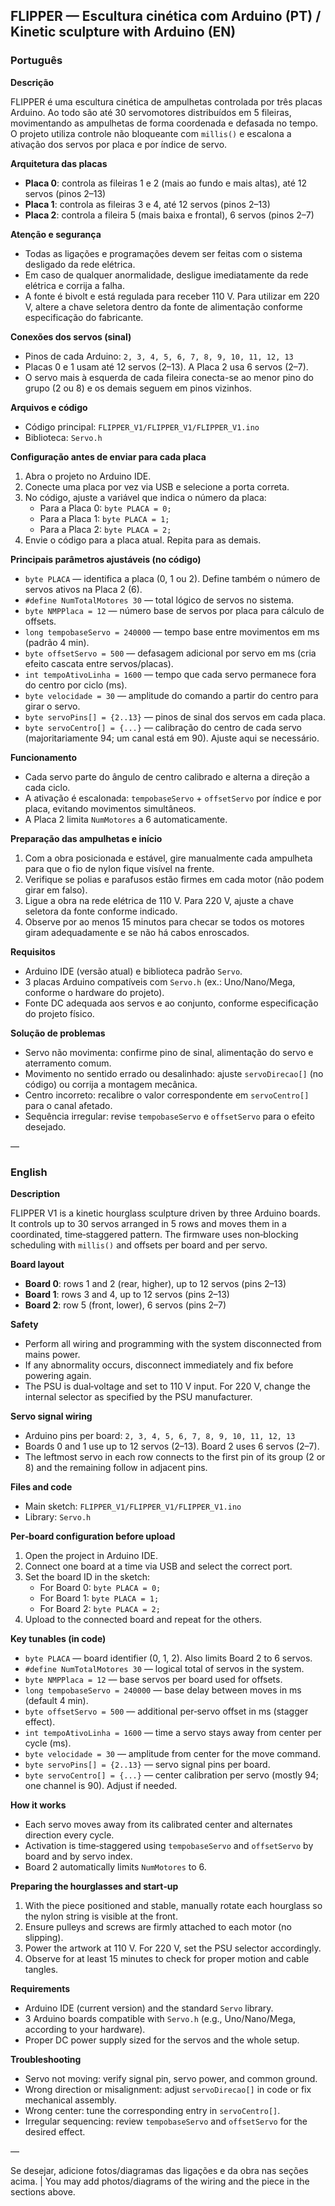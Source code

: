 ## FLIPPER — Escultura cinética com Arduino (PT) / Kinetic sculpture with Arduino (EN)

### Português

**Descrição**

FLIPPER é uma escultura cinética de ampulhetas controlada por três placas Arduino. Ao todo são até 30 servomotores distribuídos em 5 fileiras, movimentando as ampulhetas de forma coordenada e defasada no tempo. O projeto utiliza controle não bloqueante com `millis()` e escalona a ativação dos servos por placa e por índice de servo.

**Arquitetura das placas**
- **Placa 0**: controla as fileiras 1 e 2 (mais ao fundo e mais altas), até 12 servos (pinos 2–13)
- **Placa 1**: controla as fileiras 3 e 4, até 12 servos (pinos 2–13)
- **Placa 2**: controla a fileira 5 (mais baixa e frontal), 6 servos (pinos 2–7)

**Atenção e segurança**
- Todas as ligações e programações devem ser feitas com o sistema desligado da rede elétrica.
- Em caso de qualquer anormalidade, desligue imediatamente da rede elétrica e corrija a falha.
- A fonte é bivolt e está regulada para receber 110 V. Para utilizar em 220 V, altere a chave seletora dentro da fonte de alimentação conforme especificação do fabricante.

**Conexões dos servos (sinal)**
- Pinos de cada Arduino: `2, 3, 4, 5, 6, 7, 8, 9, 10, 11, 12, 13`
- Placas 0 e 1 usam até 12 servos (2–13). A Placa 2 usa 6 servos (2–7).
- O servo mais à esquerda de cada fileira conecta-se ao menor pino do grupo (2 ou 8) e os demais seguem em pinos vizinhos.

**Arquivos e código**
- Código principal: `FLIPPER_V1/FLIPPER_V1/FLIPPER_V1.ino`
- Biblioteca: `Servo.h`

**Configuração antes de enviar para cada placa**
1) Abra o projeto no Arduino IDE.
2) Conecte uma placa por vez via USB e selecione a porta correta.
3) No código, ajuste a variável que indica o número da placa:
   - Para a Placa 0: `byte PLACA = 0;`
   - Para a Placa 1: `byte PLACA = 1;`
   - Para a Placa 2: `byte PLACA = 2;`
4) Envie o código para a placa atual. Repita para as demais.

**Principais parâmetros ajustáveis (no código)**
- `byte PLACA` — identifica a placa (0, 1 ou 2). Define também o número de servos ativos na Placa 2 (6).
- `#define NumTotalMotores 30` — total lógico de servos no sistema.
- `byte NMPPlaca = 12` — número base de servos por placa para cálculo de offsets.
- `long tempobaseServo = 240000` — tempo base entre movimentos em ms (padrão 4 min).
- `byte offsetServo = 500` — defasagem adicional por servo em ms (cria efeito cascata entre servos/placas).
- `int tempoAtivoLinha = 1600` — tempo que cada servo permanece fora do centro por ciclo (ms).
- `byte velocidade = 30` — amplitude do comando a partir do centro para girar o servo.
- `byte servoPins[] = {2..13}` — pinos de sinal dos servos em cada placa.
- `byte servoCentro[] = {...}` — calibração do centro de cada servo (majoritariamente 94; um canal está em 90). Ajuste aqui se necessário.

**Funcionamento**
- Cada servo parte do ângulo de centro calibrado e alterna a direção a cada ciclo.
- A ativação é escalonada: `tempobaseServo` + `offsetServo` por índice e por placa, evitando movimentos simultâneos.
- A Placa 2 limita `NumMotores` a 6 automaticamente.

**Preparação das ampulhetas e início**
1) Com a obra posicionada e estável, gire manualmente cada ampulheta para que o fio de nylon fique visível na frente.
2) Verifique se polias e parafusos estão firmes em cada motor (não podem girar em falso).
3) Ligue a obra na rede elétrica de 110 V. Para 220 V, ajuste a chave seletora da fonte conforme indicado.
4) Observe por ao menos 15 minutos para checar se todos os motores giram adequadamente e se não há cabos enroscados.

**Requisitos**
- Arduino IDE (versão atual) e biblioteca padrão `Servo`.
- 3 placas Arduino compatíveis com `Servo.h` (ex.: Uno/Nano/Mega, conforme o hardware do projeto).
- Fonte DC adequada aos servos e ao conjunto, conforme especificação do projeto físico.

**Solução de problemas**
- Servo não movimenta: confirme pino de sinal, alimentação do servo e aterramento comum.
- Movimento no sentido errado ou desalinhado: ajuste `servoDirecao[]` (no código) ou corrija a montagem mecânica.
- Centro incorreto: recalibre o valor correspondente em `servoCentro[]` para o canal afetado.
- Sequência irregular: revise `tempobaseServo` e `offsetServo` para o efeito desejado.

—

### English

**Description**

FLIPPER V1 is a kinetic hourglass sculpture driven by three Arduino boards. It controls up to 30 servos arranged in 5 rows and moves them in a coordinated, time‑staggered pattern. The firmware uses non‑blocking scheduling with `millis()` and offsets per board and per servo.

**Board layout**
- **Board 0**: rows 1 and 2 (rear, higher), up to 12 servos (pins 2–13)
- **Board 1**: rows 3 and 4, up to 12 servos (pins 2–13)
- **Board 2**: row 5 (front, lower), 6 servos (pins 2–7)

**Safety**
- Perform all wiring and programming with the system disconnected from mains power.
- If any abnormality occurs, disconnect immediately and fix before powering again.
- The PSU is dual‑voltage and set to 110 V input. For 220 V, change the internal selector as specified by the PSU manufacturer.

**Servo signal wiring**
- Arduino pins per board: `2, 3, 4, 5, 6, 7, 8, 9, 10, 11, 12, 13`
- Boards 0 and 1 use up to 12 servos (2–13). Board 2 uses 6 servos (2–7).
- The leftmost servo in each row connects to the first pin of its group (2 or 8) and the remaining follow in adjacent pins.

**Files and code**
- Main sketch: `FLIPPER_V1/FLIPPER_V1/FLIPPER_V1.ino`
- Library: `Servo.h`

**Per‑board configuration before upload**
1) Open the project in Arduino IDE.
2) Connect one board at a time via USB and select the correct port.
3) Set the board ID in the sketch:
   - For Board 0: `byte PLACA = 0;`
   - For Board 1: `byte PLACA = 1;`
   - For Board 2: `byte PLACA = 2;`
4) Upload to the connected board and repeat for the others.

**Key tunables (in code)**
- `byte PLACA` — board identifier (0, 1, 2). Also limits Board 2 to 6 servos.
- `#define NumTotalMotores 30` — logical total of servos in the system.
- `byte NMPPlaca = 12` — base servos per board used for offsets.
- `long tempobaseServo = 240000` — base delay between moves in ms (default 4 min).
- `byte offsetServo = 500` — additional per‑servo offset in ms (stagger effect).
- `int tempoAtivoLinha = 1600` — time a servo stays away from center per cycle (ms).
- `byte velocidade = 30` — amplitude from center for the move command.
- `byte servoPins[] = {2..13}` — servo signal pins per board.
- `byte servoCentro[] = {...}` — center calibration per servo (mostly 94; one channel is 90). Adjust if needed.

**How it works**
- Each servo moves away from its calibrated center and alternates direction every cycle.
- Activation is time‑staggered using `tempobaseServo` and `offsetServo` by board and by servo index.
- Board 2 automatically limits `NumMotores` to 6.

**Preparing the hourglasses and start‑up**
1) With the piece positioned and stable, manually rotate each hourglass so the nylon string is visible at the front.
2) Ensure pulleys and screws are firmly attached to each motor (no slipping).
3) Power the artwork at 110 V. For 220 V, set the PSU selector accordingly.
4) Observe for at least 15 minutes to check for proper motion and cable tangles.

**Requirements**
- Arduino IDE (current version) and the standard `Servo` library.
- 3 Arduino boards compatible with `Servo.h` (e.g., Uno/Nano/Mega, according to your hardware).
- Proper DC power supply sized for the servos and the whole setup.

**Troubleshooting**
- Servo not moving: verify signal pin, servo power, and common ground.
- Wrong direction or misalignment: adjust `servoDirecao[]` in code or fix mechanical assembly.
- Wrong center: tune the corresponding entry in `servoCentro[]`.
- Irregular sequencing: review `tempobaseServo` and `offsetServo` for the desired effect.

—

Se desejar, adicione fotos/diagramas das ligações e da obra nas seções acima. | You may add photos/diagrams of the wiring and the piece in the sections above.




